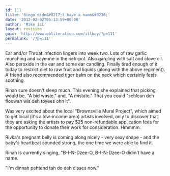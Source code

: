 ```yaml
---
id: 111
title: 'Bingo didn&#8217;t have a name&#8230;'
date: '2012-02-02T05:13:59+00:00'
author: 'Mike iLL'
layout: revision
guid: 'http://www.obliteration.com/illboy/?p=111'
permalink: '/?p=111'
---
```


Ear and/or Throat infection lingers into week two. Lots of raw garlic munching and cayenne in the neti-pot. Also gargling with salt and clove oil. Also peroxide in the ear and some ear candling. Finally tired enough of it today to restrict diet to raw fruit and liquids (along with the above regiment). A friend also recommended tiger balm on the neck which certainly feels soothing.

Rinah sure doesn't sleep much. This evening she explained that picking would be, "A bid waste." and, "A mistate." That you could "schlean deh floowah wis deh toyees ohn it".

Was very excited about the local "Brownsville Mural Project", which aimed to get local (it's a low-income area) artists involved, only to discover that they are asking the artists to pay $25 non-refundable application fees for the opportunity to donate their work for consideration. Hmmmm.

Rivka's pregnant belly is coming along nicely - very sexy shape - and the baby's heartbeat sounded strong, the one time we were able to find it.

Rinah is currently singing, "B-I-N-Dzee-O, B-I-N-Dzee-O didin't have a name.

"I'm dinnah pehtend tah do deh disses now."